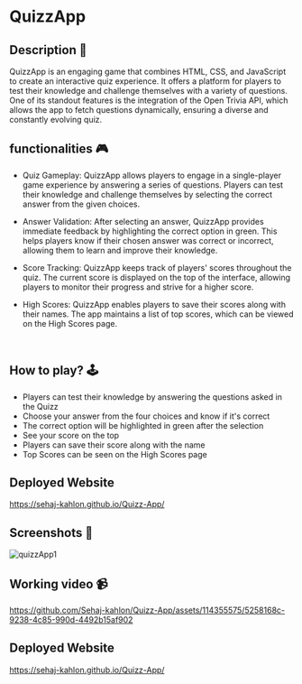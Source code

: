 # **QuizzApp** 

## **Description 📃**
QuizzApp is an engaging game that combines HTML, CSS, and JavaScript to create an interactive quiz experience. It offers a platform for players to test their knowledge and challenge themselves with a variety of questions. One of its standout features is the integration of the Open Trivia API, which allows the app to fetch questions dynamically, ensuring a diverse and constantly evolving quiz.

## **functionalities 🎮**
- Quiz Gameplay: QuizzApp allows players to engage in a single-player game experience by answering a series of questions. Players can test their knowledge and challenge themselves by selecting the correct answer from the given choices.

- Answer Validation: After selecting an answer, QuizzApp provides immediate feedback by highlighting the correct option in green. This helps players know if their chosen answer was correct or incorrect, allowing them to learn and improve their knowledge.

- Score Tracking: QuizzApp keeps track of players' scores throughout the quiz. The current score is displayed on the top of the interface, allowing players to monitor their progress and strive for a higher score.

- High Scores: QuizzApp enables players to save their scores along with their names. The app maintains a list of top scores, which can be viewed on the High Scores page. 
<br>

## **How to play? 🕹️**
- Players can test their knowledge by answering the questions asked in the Quizz
- Choose your answer from the four choices and know if it's correct
- The correct option will be highlighted in green after the selection
- See your score on the top
- Players can save their score along with the name
- Top Scores can be seen on the High Scores page
  <br>

## Deployed Website
https://sehaj-kahlon.github.io/Quizz-App/

  
## **Screenshots 📸**
![quizzApp1](https://github.com/Sehaj-kahlon/GameZone-1/assets/114355575/47cbb385-ba56-473a-869f-e7c6e4d4780e)
<br>

## **Working video 📹**
https://github.com/Sehaj-kahlon/Quizz-App/assets/114355575/5258168c-9238-4c85-990d-4492b15af902

## Deployed Website
https://sehaj-kahlon.github.io/Quizz-App/

